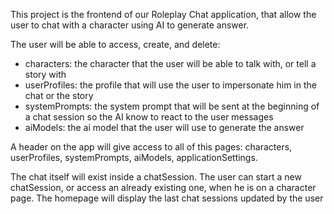 This project is the frontend of our Roleplay Chat application, that allow the user to chat with a character using AI to generate answer.

The user will be able to access, create, and delete:
 - characters: the character that the user will be able to talk with, or tell a story with
 - userProfiles: the profile that will use the user to impersonate him in the chat or the story
 - systemPrompts: the system prompt that will be sent at the beginning of a chat session so the AI know to react to the user messages
 - aiModels: the ai model that the user will use to generate the answer

A header on the app will give access to all of this pages: characters, userProfiles, systemPrompts, aiModels, applicationSettings.

 The chat itself will exist inside a chatSession.
 The user can start a new chatSession, or access an already existing one, when he is on a character page.
 The homepage will display the last chat sessions updated by the user